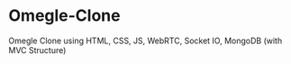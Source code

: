 <h1>Omegle-Clone</h1>
<p>Omegle Clone using HTML, CSS, JS, WebRTC, Socket IO, MongoDB (with MVC Structure)</p>
